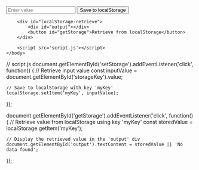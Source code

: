 <!doctype HTML>
<html>
    <head>
        <title>Web Storage Lab</title>
    </head>
    <body>
        <div id="localStorage-setup">
            <input type="text" id="storageKey" placeholder="Enter value" />
            <button id="setStorage">Save to localStorage</button>
        </div>

        <div id="localStorage-retrieve">
            <div id="output"></div>
            <button id="getStorage">Retrieve from localStorage</button>
        </div>

        <script src='script.js'></script>
    </body>
</html>
// script.js
document.getElementById('setStorage').addEventListener('click', function() {
    // Retrieve input value
    const inputValue = document.getElementById('storageKey').value;

    // Save to localStorage with key 'myKey'
    localStorage.setItem('myKey', inputValue);
});

document.getElementById('getStorage').addEventListener('click', function() {
    // Retrieve value from localStorage using key 'myKey'
    const storedValue = localStorage.getItem('myKey');

    // Display the retrieved value in the 'output' div
    document.getElementById('output').textContent = storedValue || 'No data found';
});


